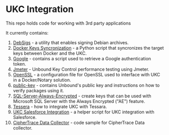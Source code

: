 # UKC Integration
This repo holds code for working with 3rd party applications

It currently contains:
1. [DebSigs](./DebSigs) - a utility that enables signing Debian archives.
1. [Docker Keys Syncronization](./Docker-Sync) - a Python script that syncronizes the target keys between Docker and the UKC.
1. [Google](./Google) - contains a script used to retrieve a Google authentication token.
1. [Jmeter](./Jmeter) - Unbound Key Control performance testing using Jmeter.
1. [OpenSSL](./OpenSSL) - a configuration file for OpenSSL used to interface with UKC in a Docker/Notary solution.
1. [public-key](./public-key) - contains Unbound's public key and instructions on how to verify packages using it.
1. [SQL-Server-Always-Encrypted](./SQL-Server-Always-Encrypted) - create keys that can be used with Microsoft SQL Server with the Always Encrypted ("AE") feature.
1. [Tessera](./Tessera) - how to integrate UKC with Tessara.
1. [UKC Salesforce Integration](./UKC-Salesforce-Integration) - a helper script for UKC integration with Salesforce.
1. [CipherTrace Data Collector](./data-collectors/ciphertrace) - code sample for CipherTrace Data collector.
